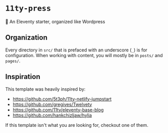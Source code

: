 # `11ty-press`

📰 An Eleventy starter, organized like Wordpress

## Organization

Every directory in `src/` that is prefaced with an underscore (`_`) is for configuration. When working with content, you will mostly be in `posts/` and `pages/`.
## Inspiration

This template was heavily inspired by:

- https://github.com/5t3ph/11ty-netlify-jumpstart
- https://github.com/gregives/Twelvety
- https://github.com/11ty/eleventy-base-blog
- https://github.com/hankchizljaw/hylia

If this template isn't what you are looking for, checkout one of them.